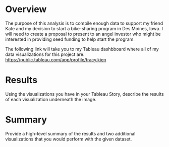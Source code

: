 # Overview
The purpose of this analysis is to compile enough data to support my friend Kate and my decision to start a bike-sharing program in Des Moines, Iowa. I will need to create a proposal to present to an angel investor who might be interested in providing seed funding to help start the program.


The following link will take you to my Tableau dashbboard where all of my data visualizations for this project are.
https://public.tableau.com/app/profile/tracy.kien

# Results
Using the visualizations you have in your Tableau Story, describe the results of each visualization underneath the image.

# Summary
Provide a high-level summary of the results and two additional visualizations that you would perform with the given dataset.

